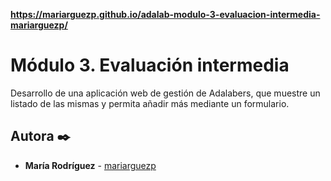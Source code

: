 **https://mariarguezp.github.io/adalab-modulo-3-evaluacion-intermedia-mariarguezp/**

# Módulo 3. Evaluación intermedia

Desarrollo de una aplicación web de gestión de Adalabers, que muestre un listado de las mismas y permita añadir más mediante un formulario.

## Autora ✒️

- **María Rodríguez** - [mariarguezp](https://github.com/mariarguezp)
